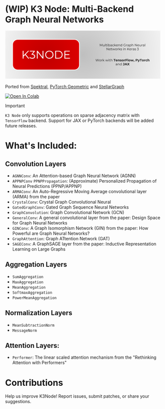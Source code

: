 # (WIP) K3 Node: Multi-Backend Graph Neural Networks
![Logo](.assets/logo.png)

Ported from [Spektral](https://github.com/danielegrattarola/spektral/tree/master), [PyTorch Geometric](https://github.com/pyg-team/pytorch_geometric/) and [StellarGraph](https://github.com/stellargraph/stellargraph)

<a target="_blank" href="https://colab.research.google.com/github/anas-rz/k3-node/blob/main/examples/tensorflow/ogb_arxiv_spektral_dataset.ipynb">
  <img src="https://colab.research.google.com/assets/colab-badge.svg" alt="Open In Colab"/>
</a>

> [!IMPORTANT]
> `K3 Node` only supports operations on sparse adjacency matrix with `TensorFlow` backend. Support for JAX or PyTorch backends will be added future releases.


# What's Included: 

## Convolution Layers
- `AGNNConv`: An Attention-based Graph Neural Network (AGNN)
- `APPNPConv` `PPNPPropagation`: (Approximate) Personalized Propagation of Neural Predictions (PPNP/APPNP)
- `ARMAConv`: An Auto-Regressive Moving Average convolutional layer (ARMA) from the paper
- `CrystalConv`: Crystal Graph Convolutional Neural
- `GatedGraphConv`: Gated Graph Sequence Neural Networks
- `GraphConvolution`: Graph Convolutional Network (GCN)
- `GeneralConv`: A general convolutional layer from the paper: Design Space for Graph Neural Networks
- `GINConv`: A Graph Isomorphism Network (GIN) from the paper: How Powerful are Graph Neural Networks?
- `GraphAttention`: Graph ATtention Network (GAT)
- `SAGEConv`: A GraphSAGE layer from the paper: Inductive Representation Learning on Large Graphs

## Aggregation Layers
- `SumAggregation`
- `MaxAggregation`
- `MeanAggregation`
- `SoftmaxAggregation`
- `PowerMeanAggregation`

## Normalization Layers
- `MeanSubtractionNorm`
- `MessageNorm`

## Attention Layers:
- `Performer`: The linear scaled attention mechanism from the "Rethinking Attention with Performers"

# Contributions
Help us improve K3Node! Report issues, submit patches, or share your suggestions.